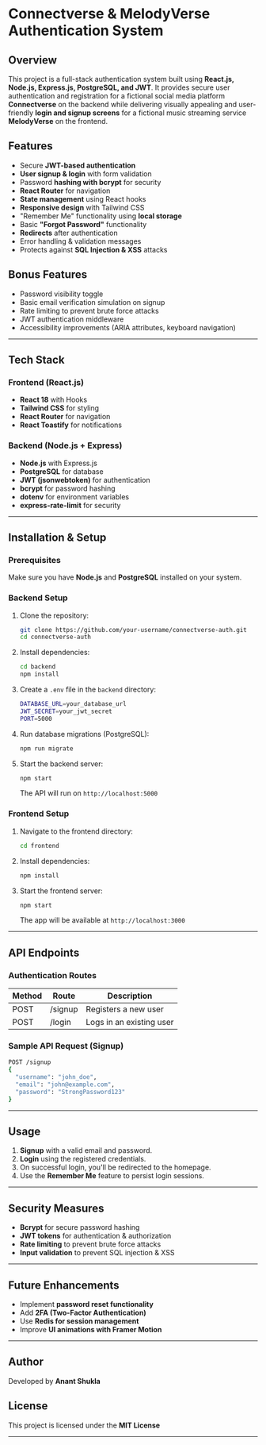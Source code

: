 # Connectverse & MelodyVerse Authentication System

## Overview
This project is a full-stack authentication system built using **React.js, Node.js, Express.js, PostgreSQL, and JWT**. It provides secure user authentication and registration for a fictional social media platform **Connectverse** on the backend while delivering visually appealing and user-friendly **login and signup screens** for a fictional music streaming service **MelodyVerse** on the frontend.

## Features
- Secure **JWT-based authentication**
- **User signup & login** with form validation
- Password **hashing with bcrypt** for security
- **React Router** for navigation
- **State management** using React hooks
- **Responsive design** with Tailwind CSS
- "Remember Me" functionality using **local storage**
- Basic **"Forgot Password"** functionality
- **Redirects** after authentication
- Error handling & validation messages
- Protects against **SQL Injection & XSS** attacks

## Bonus Features
- Password visibility toggle
- Basic email verification simulation on signup
- Rate limiting to prevent brute force attacks
- JWT authentication middleware
- Accessibility improvements (ARIA attributes, keyboard navigation)

---
## Tech Stack
### Frontend (React.js)
- **React 18** with Hooks
- **Tailwind CSS** for styling
- **React Router** for navigation
- **React Toastify** for notifications

### Backend (Node.js + Express)
- **Node.js** with Express.js
- **PostgreSQL** for database
- **JWT (jsonwebtoken)** for authentication
- **bcrypt** for password hashing
- **dotenv** for environment variables
- **express-rate-limit** for security

---
## Installation & Setup

### Prerequisites
Make sure you have **Node.js** and **PostgreSQL** installed on your system.

### Backend Setup
1. Clone the repository:
   ```sh
   git clone https://github.com/your-username/connectverse-auth.git
   cd connectverse-auth
   ```
2. Install dependencies:
   ```sh
   cd backend
   npm install
   ```
3. Create a `.env` file in the `backend` directory:
   ```sh
   DATABASE_URL=your_database_url
   JWT_SECRET=your_jwt_secret
   PORT=5000
   ```
4. Run database migrations (PostgreSQL):
   ```sh
   npm run migrate
   ```
5. Start the backend server:
   ```sh
   npm start
   ```
   The API will run on `http://localhost:5000`

### Frontend Setup
1. Navigate to the frontend directory:
   ```sh
   cd frontend
   ```
2. Install dependencies:
   ```sh
   npm install
   ```
3. Start the frontend server:
   ```sh
   npm start
   ```
   The app will be available at `http://localhost:3000`

---
## API Endpoints
### Authentication Routes
| Method | Route    | Description |
|--------|---------|-------------|
| POST   | /signup | Registers a new user |
| POST   | /login  | Logs in an existing user |

### Sample API Request (Signup)
```sh
POST /signup
{
  "username": "john_doe",
  "email": "john@example.com",
  "password": "StrongPassword123"
}
```

---
## Usage
1. **Signup** with a valid email and password.
2. **Login** using the registered credentials.
3. On successful login, you'll be redirected to the homepage.
4. Use the **Remember Me** feature to persist login sessions.

---
## Security Measures
- **Bcrypt** for secure password hashing
- **JWT tokens** for authentication & authorization
- **Rate limiting** to prevent brute force attacks
- **Input validation** to prevent SQL injection & XSS

---
## Future Enhancements
- Implement **password reset functionality**
- Add **2FA (Two-Factor Authentication)**
- Use **Redis for session management**
- Improve **UI animations with Framer Motion**

---
## Author
Developed by **Anant Shukla**

## License
This project is licensed under the **MIT License**

---


